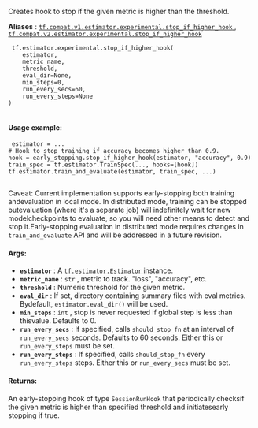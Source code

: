 Creates hook to stop if the given metric is higher than the threshold.

**Aliases** : [ `tf.compat.v1.estimator.experimental.stop_if_higher_hook` ](/api_docs/python/tf/estimator/experimental/stop_if_higher_hook), [ `tf.compat.v2.estimator.experimental.stop_if_higher_hook` ](/api_docs/python/tf/estimator/experimental/stop_if_higher_hook)

```
 tf.estimator.experimental.stop_if_higher_hook(
    estimator,
    metric_name,
    threshold,
    eval_dir=None,
    min_steps=0,
    run_every_secs=60,
    run_every_steps=None
)
 
```

#### Usage example:


```
 estimator = ...
# Hook to stop training if accuracy becomes higher than 0.9.
hook = early_stopping.stop_if_higher_hook(estimator, "accuracy", 0.9)
train_spec = tf.estimator.TrainSpec(..., hooks=[hook])
tf.estimator.train_and_evaluate(estimator, train_spec, ...)
 
```

Caveat: Current implementation supports early-stopping both training andevaluation in local mode. In distributed mode, training can be stopped butevaluation (where it's a separate job) will indefinitely wait for new modelcheckpoints to evaluate, so you will need other means to detect and stop it.Early-stopping evaluation in distributed mode requires changes in `train_and_evaluate`  API and will be addressed in a future revision.

#### Args:
- **`estimator`** : A [ `tf.estimator.Estimator` ](https://tensorflow.google.cn/api_docs/python/tf/estimator/Estimator) instance.
- **`metric_name`** :  `str` , metric to track. "loss", "accuracy", etc.
- **`threshold`** : Numeric threshold for the given metric.
- **`eval_dir`** : If set, directory containing summary files with eval metrics. Bydefault,  `estimator.eval_dir()`  will be used.
- **`min_steps`** :  `int` , stop is never requested if global step is less than thisvalue. Defaults to 0.
- **`run_every_secs`** : If specified, calls  `should_stop_fn`  at an interval of `run_every_secs`  seconds. Defaults to 60 seconds. Either this or `run_every_steps`  must be set.
- **`run_every_steps`** : If specified, calls  `should_stop_fn`  every `run_every_steps`  steps. Either this or  `run_every_secs`  must be set.


#### Returns:
An early-stopping hook of type  `SessionRunHook`  that periodically checksif the given metric is higher than specified threshold and initiatesearly stopping if true.

